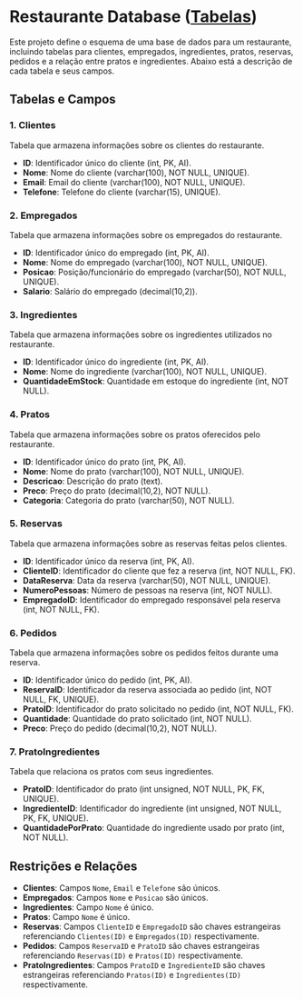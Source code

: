 # Restaurante Database ([Tabelas](https://github.com/pinhers/SQL-Restaurante/blob/main/SQL/create-tables.sql))

Este projeto define o esquema de uma base de dados para um restaurante, incluindo tabelas para clientes, empregados, ingredientes, pratos, reservas, pedidos e a relação entre pratos e ingredientes. Abaixo está a descrição de cada tabela e seus campos.

## Tabelas e Campos

### 1. Clientes
Tabela que armazena informações sobre os clientes do restaurante.

- **ID**: Identificador único do cliente (int, PK, AI).
- **Nome**: Nome do cliente (varchar(100), NOT NULL, UNIQUE).
- **Email**: Email do cliente (varchar(100), NOT NULL, UNIQUE).
- **Telefone**: Telefone do cliente (varchar(15), UNIQUE).

### 2. Empregados
Tabela que armazena informações sobre os empregados do restaurante.

- **ID**: Identificador único do empregado (int, PK, AI).
- **Nome**: Nome do empregado (varchar(100), NOT NULL, UNIQUE).
- **Posicao**: Posição/funcionário do empregado (varchar(50), NOT NULL, UNIQUE).
- **Salario**: Salário do empregado (decimal(10,2)).

### 3. Ingredientes
Tabela que armazena informações sobre os ingredientes utilizados no restaurante.

- **ID**: Identificador único do ingrediente (int, PK, AI).
- **Nome**: Nome do ingrediente (varchar(100), NOT NULL, UNIQUE).
- **QuantidadeEmStock**: Quantidade em estoque do ingrediente (int, NOT NULL).

### 4. Pratos
Tabela que armazena informações sobre os pratos oferecidos pelo restaurante.

- **ID**: Identificador único do prato (int, PK, AI).
- **Nome**: Nome do prato (varchar(100), NOT NULL, UNIQUE).
- **Descricao**: Descrição do prato (text).
- **Preco**: Preço do prato (decimal(10,2), NOT NULL).
- **Categoria**: Categoria do prato (varchar(50), NOT NULL).

### 5. Reservas
Tabela que armazena informações sobre as reservas feitas pelos clientes.

- **ID**: Identificador único da reserva (int, PK, AI).
- **ClienteID**: Identificador do cliente que fez a reserva (int, NOT NULL, FK).
- **DataReserva**: Data da reserva (varchar(50), NOT NULL, UNIQUE).
- **NumeroPessoas**: Número de pessoas na reserva (int, NOT NULL).
- **EmpregadoID**: Identificador do empregado responsável pela reserva (int, NOT NULL, FK).

### 6. Pedidos
Tabela que armazena informações sobre os pedidos feitos durante uma reserva.

- **ID**: Identificador único do pedido (int, PK, AI).
- **ReservaID**: Identificador da reserva associada ao pedido (int, NOT NULL, FK, UNIQUE).
- **PratoID**: Identificador do prato solicitado no pedido (int, NOT NULL, FK).
- **Quantidade**: Quantidade do prato solicitado (int, NOT NULL).
- **Preco**: Preço do pedido (decimal(10,2), NOT NULL).

### 7. PratoIngredientes
Tabela que relaciona os pratos com seus ingredientes.

- **PratoID**: Identificador do prato (int unsigned, NOT NULL, PK, FK, UNIQUE).
- **IngredienteID**: Identificador do ingrediente (int unsigned, NOT NULL, PK, FK, UNIQUE).
- **QuantidadePorPrato**: Quantidade do ingrediente usado por prato (int, NOT NULL).

## Restrições e Relações

- **Clientes**: Campos `Nome`, `Email` e `Telefone` são únicos.
- **Empregados**: Campos `Nome` e `Posicao` são únicos.
- **Ingredientes**: Campo `Nome` é único.
- **Pratos**: Campo `Nome` é único.
- **Reservas**: Campos `ClienteID` e `EmpregadoID` são chaves estrangeiras referenciando `Clientes(ID)` e `Empregados(ID)` respectivamente.
- **Pedidos**: Campos `ReservaID` e `PratoID` são chaves estrangeiras referenciando `Reservas(ID)` e `Pratos(ID)` respectivamente.
- **PratoIngredientes**: Campos `PratoID` e `IngredienteID` são chaves estrangeiras referenciando `Pratos(ID)` e `Ingredientes(ID)` respectivamente.
